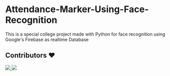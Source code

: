 # Attendance-Marker-Using-Face-Recognition

This is a special college project made with Python for face recognition using Google's Firebase as realtime Database



## Contributors ❤️
<a href="https://github.com/sumitishere/Attendance-Marker-Using-Face-Recognition/graphs/contributors">
  <img src="https://contrib.rocks/image?repo=sumitishere/Attendance-Marker-Using-Face-Recognition" />
</a>


<a href="https://github.com/shreyash07cod/Attendance-Marker-Using-Face-Recognition/graphs/contributors">
  <img src="https://contrib.rocks/image?repo=shreyash07cod/Attendance-Marker-Using-Face-Recognition" />
</a>




